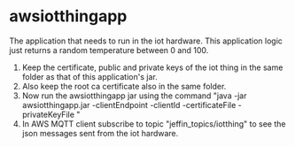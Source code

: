 # awsiotthingapp

The application that needs to run in the iot hardware. This application logic just returns a random temperature between 0 and 100.

1. Keep the certificate, public and private keys of the iot thing in the same folder as that of this application's jar.
2. Also keep the root ca certificate also in the same folder.
3. Now run the awsiotthingapp jar using the command "java -jar awsiotthingapp.jar -clientEndpoint <arn of your iot thing> -clientId <some client id> -certificateFile <iot thing certificate file> -privateKeyFile <iot thing private key>"
4. In AWS MQTT client subscribe to topic "jeffin_topics/iotthing" to see the json messages sent from the iot hardware.
